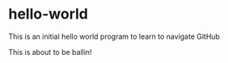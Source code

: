 # hello-world
This is an initial hello world program to learn to navigate GitHub

This is about to be ballin!
